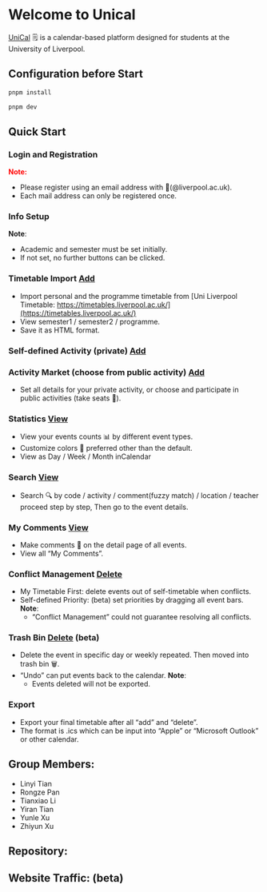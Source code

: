 # Welcome to Unical

[UniCal](https://unical.liverpooooool.online/) 🗒️ is a calendar-based platform designed for students at the University of Liverpool.

## Configuration before Start

```sh
pnpm install
```

```sh
pnpm dev
```

## Quick Start

### Login and Registration
**<span style="color:red;">Note:</span>**
- Please register using an email address with 📧(@liverpool.ac.uk).
- Each mail address can only be registered once.

### Info Setup
**Note**:
- Academic and semester must be set initially.
- If not set, no further buttons can be clicked.

### Timetable Import [Add](#)
- Import personal and the programme timetable from [Uni Liverpool Timetable: https://timetables.liverpool.ac.uk/](https://timetables.liverpool.ac.uk/)
- View semester1 / semester2 / programme.
- Save it as HTML format.

### Self-defined Activity (private) [Add](#)
### Activity Market (choose from public activity) [Add](#)
- Set all details for your private activity, 
  or choose and participate in public activities (take seats 💺).

### Statistics [View](#)
- View your events counts 📊 by different event types.
- Customize colors 🎨 preferred other than the default.
- View as Day / Week / Month inCalendar

### Search [View](#)
- Search 🔍 by code / activity / comment(fuzzy match) / location / teacher
  proceed step by step,
  Then go to the event details.

### My Comments [View](#)
- Make comments 💬 on the detail page of all events.
- View all “My Comments”.

### Conflict Management [Delete](#)
- My Timetable First: 
  delete events out of self-timetable when conflicts.
- Self-defined Priority: (beta)
  set priorities by dragging all event bars.
**Note**:
  - “Conflict Management” could not guarantee resolving all conflicts.

### Trash Bin [Delete](#) (beta)
- Delete the event in specific day or weekly repeated.
  Then moved into trash bin 🗑️.
- “Undo” can put events back to the calendar.
**Note**:
  - Events deleted will not be exported.

### Export
- Export your final timetable after all “add” and “delete”.
- The format is .ics which can be input into “Apple” or “Microsoft Outlook” or other calendar.

## Group Members:
- Linyi Tian
- Rongze Pan
- Tianxiao Li 
- Yiran Tian
- Yunle Xu
- Zhiyun Xu 

## Repository:

## Website Traffic: (beta)


